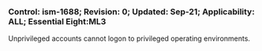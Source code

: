 ### Control: ism-1688; Revision: 0; Updated: Sep-21; Applicability: ALL; Essential Eight:ML3
<p>Unprivileged accounts cannot logon to privileged operating environments.</p>